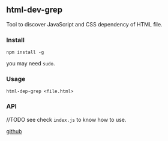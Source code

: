 ## html-dev-grep

Tool to discover JavaScript and CSS dependency of HTML file.

### Install

`npm install -g`

you may need `sudo`.

### Usage

```
html-dep-grep <file.html>
```


### API

//TODO see check `index.js` to know how to use.

[github](https://github.com/johnny-bui/html-dep-grep)
